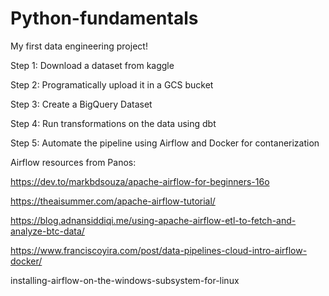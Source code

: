 # Python-fundamentals
My first data engineering project!

Step 1: Download a dataset from kaggle

Step 2: Programatically upload it in a GCS bucket

Step 3: Create a BigQuery Dataset

Step 4: Run transformations on the data using dbt

Step 5: Automate the pipeline using Airflow and Docker for contanerization


Airflow resources from Panos:

https://dev.to/markbdsouza/apache-airflow-for-beginners-16o
 
https://theaisummer.com/apache-airflow-tutorial/
 
https://blog.adnansiddiqi.me/using-apache-airflow-etl-to-fetch-and-analyze-btc-data/
 
https://www.franciscoyira.com/post/data-pipelines-cloud-intro-airflow-docker/

installing-airflow-on-the-windows-subsystem-for-linux